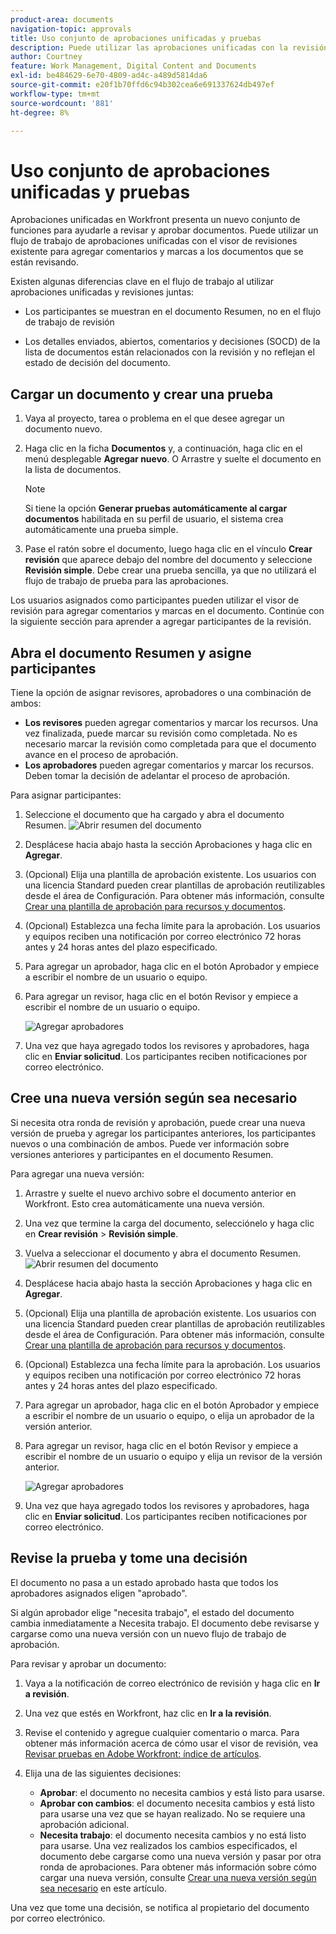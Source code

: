 ```yaml
---
product-area: documents
navigation-topic: approvals
title: Uso conjunto de aprobaciones unificadas y pruebas
description: Puede utilizar las aprobaciones unificadas con la revisión.
author: Courtney
feature: Work Management, Digital Content and Documents
exl-id: be484629-6e70-4809-ad4c-a489d5814da6
source-git-commit: e20f1b70ffd6c94b302cea6e691337624db497ef
workflow-type: tm+mt
source-wordcount: '881'
ht-degree: 8%

---
```


# Uso conjunto de aprobaciones unificadas y pruebas

Aprobaciones unificadas en Workfront presenta un nuevo conjunto de funciones para ayudarle a revisar y aprobar documentos. Puede utilizar un flujo de trabajo de aprobaciones unificadas con el visor de revisiones existente para agregar comentarios y marcas a los documentos que se están revisando.

Existen algunas diferencias clave en el flujo de trabajo al utilizar aprobaciones unificadas y revisiones juntas:

* Los participantes se muestran en el documento Resumen, no en el flujo de trabajo de revisión

* Los detalles enviados, abiertos, comentarios y decisiones (SOCD) de la lista de documentos están relacionados con la revisión y no reflejan el estado de decisión del documento.

## Cargar un documento y crear una prueba

1. Vaya al proyecto, tarea o problema en el que desee agregar un documento nuevo.
1. Haga clic en la ficha **Documentos** y, a continuación, haga clic en el menú desplegable **Agregar nuevo**.
O
Arrastre y suelte el documento en la lista de documentos.

   >[!NOTE]
   >
   >Si tiene la opción **Generar pruebas automáticamente al cargar documentos** habilitada en su perfil de usuario, el sistema crea automáticamente una prueba simple.

1. Pase el ratón sobre el documento, luego haga clic en el vínculo **Crear revisión** que aparece debajo del nombre del documento y seleccione **Revisión simple**. Debe crear una prueba sencilla, ya que no utilizará el flujo de trabajo de prueba para las aprobaciones.

Los usuarios asignados como participantes pueden utilizar el visor de revisión para agregar comentarios y marcas en el documento. Continúe con la siguiente sección para aprender a agregar participantes de la revisión.

## Abra el documento Resumen y asigne participantes

Tiene la opción de asignar revisores, aprobadores o una combinación de ambos:

* **Los revisores** pueden agregar comentarios y marcar los recursos. Una vez finalizada, puede marcar su revisión como completada. No es necesario marcar la revisión como completada para que el documento avance en el proceso de aprobación.
* **Los aprobadores** pueden agregar comentarios y marcar los recursos. Deben tomar la decisión de adelantar el proceso de aprobación.

Para asignar participantes:

1. Seleccione el documento que ha cargado y abra el documento Resumen.
   ![Abrir resumen del documento](assets/open-doc-summary.png)

1. Desplácese hacia abajo hasta la sección Aprobaciones y haga clic en **Agregar**.

1. (Opcional) Elija una plantilla de aprobación existente. Los usuarios con una licencia Standard pueden crear plantillas de aprobación reutilizables desde el área de Configuración. Para obtener más información, consulte [Crear una plantilla de aprobación para recursos y documentos](/help/quicksilver/review-and-approve-work/document-reviews-and-approvals/manage-document-approvals/create-approval-template.md).

1. (Opcional) Establezca una fecha límite para la aprobación. Los usuarios y equipos reciben una notificación por correo electrónico 72 horas antes y 24 horas antes del plazo especificado.

1. Para agregar un aprobador, haga clic en el botón Aprobador y empiece a escribir el nombre de un usuario o equipo.

1. Para agregar un revisor, haga clic en el botón Revisor y empiece a escribir el nombre de un usuario o equipo.

   ![Agregar aprobadores](assets/add-approvers.png)

1. Una vez que haya agregado todos los revisores y aprobadores, haga clic en **Enviar solicitud**. Los participantes reciben notificaciones por correo electrónico.

## Cree una nueva versión según sea necesario

Si necesita otra ronda de revisión y aprobación, puede crear una nueva versión de prueba y agregar los participantes anteriores, los participantes nuevos o una combinación de ambos. Puede ver información sobre versiones anteriores y participantes en el documento Resumen.

Para agregar una nueva versión:

1. Arrastre y suelte el nuevo archivo sobre el documento anterior en Workfront. Esto crea automáticamente una nueva versión.

1. Una vez que termine la carga del documento, selecciónelo y haga clic en **Crear revisión** > **Revisión simple**.

1. Vuelva a seleccionar el documento y abra el documento Resumen.
   ![Abrir resumen del documento](assets/open-doc-summary.png)

1. Desplácese hacia abajo hasta la sección Aprobaciones y haga clic en **Agregar**.

1. (Opcional) Elija una plantilla de aprobación existente. Los usuarios con una licencia Standard pueden crear plantillas de aprobación reutilizables desde el área de Configuración. Para obtener más información, consulte [Crear una plantilla de aprobación para recursos y documentos](/help/quicksilver/review-and-approve-work/document-reviews-and-approvals/manage-document-approvals/create-approval-template.md).

1. (Opcional) Establezca una fecha límite para la aprobación. Los usuarios y equipos reciben una notificación por correo electrónico 72 horas antes y 24 horas antes del plazo especificado.

1. Para agregar un aprobador, haga clic en el botón Aprobador y empiece a escribir el nombre de un usuario o equipo, o elija un aprobador de la versión anterior.

1. Para agregar un revisor, haga clic en el botón Revisor y empiece a escribir el nombre de un usuario o equipo y elija un revisor de la versión anterior.

   ![Agregar aprobadores](assets/add-approvers.png)

1. Una vez que haya agregado todos los revisores y aprobadores, haga clic en **Enviar solicitud**. Los participantes reciben notificaciones por correo electrónico.

<!-- add info about reusing previous participants once released -->


## Revise la prueba y tome una decisión

El documento no pasa a un estado aprobado hasta que todos los aprobadores asignados eligen &quot;aprobado&quot;.

Si algún aprobador elige &quot;necesita trabajo&quot;, el estado del documento cambia inmediatamente a Necesita trabajo. El documento debe revisarse y cargarse como una nueva versión con un nuevo flujo de trabajo de aprobación.

Para revisar y aprobar un documento:

1. Vaya a la notificación de correo electrónico de revisión y haga clic en **Ir a revisión**.

1. Una vez que estés en Workfront, haz clic en **Ir a la revisión**.

1. Revise el contenido y agregue cualquier comentario o marca. Para obtener más información acerca de cómo usar el visor de revisión, vea [Revisar pruebas en Adobe Workfront: índice de artículos](/help/quicksilver/review-and-approve-work/proofing/reviewing-proofs-within-workfront/review-proofs-in-wf.md).

1. Elija una de las siguientes decisiones:

   * **Aprobar**: el documento no necesita cambios y está listo para usarse.
   * **Aprobar con cambios**: el documento necesita cambios y está listo para usarse una vez que se hayan realizado. No se requiere una aprobación adicional.
   * **Necesita trabajo**: el documento necesita cambios y no está listo para usarse. Una vez realizados los cambios especificados, el documento debe cargarse como una nueva versión y pasar por otra ronda de aprobaciones. Para obtener más información sobre cómo cargar una nueva versión, consulte [Crear una nueva versión según sea necesario](#create-a-new-version-as-needed) en este artículo.

Una vez que tome una decisión, se notifica al propietario del documento por correo electrónico.

